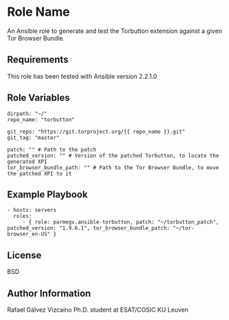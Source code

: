 Role Name
=========

An Ansible role to generate and test the Torbutton extension against a given Tor Browser Bundle.

Requirements
------------

This role has been tested with Ansible version 2.2.1.0

Role Variables
--------------

	dirpath: "~/"
	repo_name: "torbutton"

	git_repo: "https://git.torproject.org/{{ repo_name }}.git"
	git_tag: "master"

	patch: "" # Path to the patch
	patched_version: "" # Version of the patched Torbutton, to locate the generated XPI
	tor_browser_bundle_path: "" # Path to the Tor Browser Bundle, to move the patched XPI to it

Example Playbook
----------------

    - hosts: servers
      roles:
         - { role: parmegv.ansible-torbutton, patch: "~/torbutton_patch", patched_version: "1.9.6.1", tor_browser_bundle_patch: "~/tor-browser_en-US" }

License
-------

BSD

Author Information
------------------

Rafael Gálvez Vizcaíno
Ph.D. student at ESAT/COSIC KU Leuven
